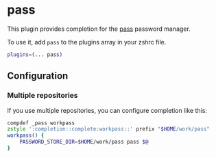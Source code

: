 # pass

This plugin provides completion for the [pass](https://www.passwordstore.org/)
password manager.

To use it, add `pass` to the plugins array in your zshrc file.

```sh
plugins=(... pass)
```

## Configuration

### Multiple repositories

If you use multiple repositories, you can configure completion like this:

```zsh
compdef _pass workpass
zstyle ':completion::complete:workpass::' prefix "$HOME/work/pass"
workpass() {
	PASSWORD_STORE_DIR=$HOME/work/pass pass $@
}
```

